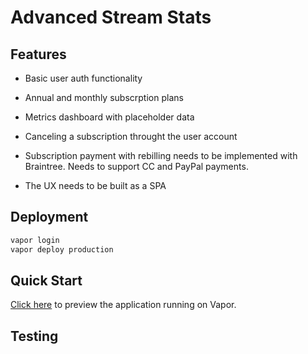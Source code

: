# Advanced Stream Stats

## Features

* Basic user auth functionality

* Annual and monthly subscrption plans

* Metrics dashboard with placeholder data

* Canceling a subscription throught the user account

* Subscription payment with rebilling needs to be implemented with Braintree. Needs to support CC and PayPal payments.

* The UX needs to be built as a SPA

## Deployment

```php
vapor login
vapor deploy production
```

## Quick Start

[Click here](https://cgivr5765bjarthvzdes4le6iq0pdykp.lambda-url.us-east-1.on.aws/) to preview the application
running on Vapor.

## Testing